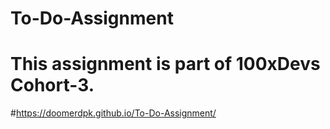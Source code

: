 # To-Do-Assignment


# This assignment is part of 100xDevs Cohort-3.


#https://doomerdpk.github.io/To-Do-Assignment/
